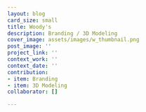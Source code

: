 ```yaml
---
layout: blog
card_size: small
title: Woody's
description: Branding / 3D Modeling
cover_image: assets/images/w_thumbnail.png
post_image: ''
project_link: ''
context_work: ''
context_date: ''
contribution:
- item: Branding
- item: 3D Modeling
collaborator: []

---
```

